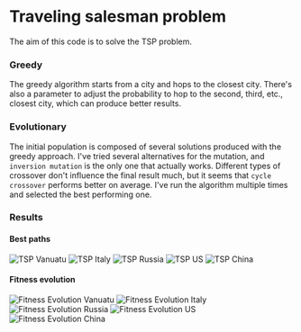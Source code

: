 # Traveling salesman problem

The aim of this code is to solve the TSP problem.

### Greedy
The greedy algorithm starts from a city and hops to the closest city. There's also a parameter to adjust the probability to hop to the second, third, etc., closest city, which can produce better results.

### Evolutionary
The initial population is composed of several solutions produced with the greedy approach. I've tried several alternatives for the mutation, and `inversion mutation` is the only one that actually works. Different types of crossover don't influence the final result much, but it seems that `cycle crossover` performs better on average. I've run the algorithm multiple times and selected the best performing one.

### Results
#### Best paths
![TSP Vanuatu](./images/TSP_vanuatu.png)
![TSP Italy](./images/TSP_italy.png)
![TSP Russia](./images/TSP_russia.png)
![TSP US](./images/TSP_us.png)
![TSP China](./images/TSP_china.png)

#### Fitness evolution
![Fitness Evolution Vanuatu](./images/fitness_vanuatu.png)
![Fitness Evolution Italy](./images/fitness_italy.png)
![Fitness Evolution Russia](./images/fitness_russia.png)
![Fitness Evolution US](./images/fitness_us.png)
![Fitness Evolution China](./images/fitness_china.png)
